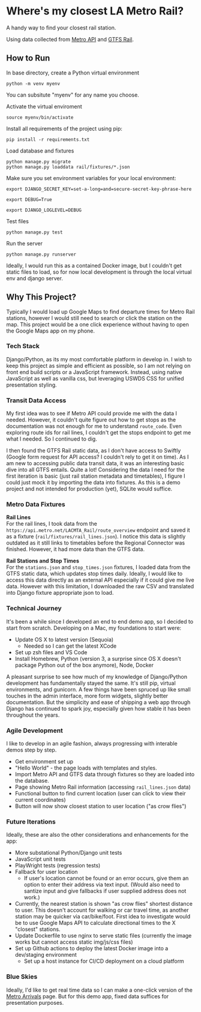 # Where's my closest LA Metro Rail?
A handy way to find your closest rail station.

Using data collected from [Metro API](https://api.metro.net/docs) and [GTFS Rail](https://gitlab.com/LACMTA/gtfs_rail).

## How to Run
In base directory, create a Python virtual environment
```
python -m venv myenv
```
You can subsitute "myenv" for any name you choose.

Activate the virtual enviroment
```
source myenv/bin/activate
```
Install all requirements of the project using pip:
```
pip install -r requirements.txt
```
Load database and fixtures
```
python manage.py migrate
python manage.py loaddata rail/fixtures/*.json
```
Make sure you set environment variables for your local environment:
```
export DJANGO_SECRET_KEY=set-a-long=and=secure-secret-key-phrase-here

export DEBUG=True

export DJANGO_LOGLEVEL=DEBUG
```
Test files
```
python manage.py test
```
Run the server
```
python manage.py runserver
```

Ideally, I would run this as a contained Docker image, but I couldn't get static files to load, so for now local development is through the local virtual env and django server.

## Why This Project?
Typically I would load up Google Maps to find departure times for Metro Rail stations, however I would still need to search or click the station on the map. This project would be a one click experience without having to open the Google Maps app on my phone.

### Tech Stack
Django/Python, as its my most comfortable platform in develop in. I wish to keep this project as simple and efficient as possible, so I am not relying on front end build scripts or a JavaScript framework. Instead, using native JavaScript as well as vanilla css, but leveraging USWDS CSS for unified presentation styling.

### Transit Data Access
My first idea was to see if Metro API could provide me with the data I needed. However, it couldn't quite figure out how to get stops as the documentation was not enough for me to understand `route_code`. Even exploring route ids for rail lines, I couldn't get the stops endpoint to get me what I needed. So I continued to dig.

I then found the GTFS Rail static data, as I don't have access to Swiftly (Google form request for API access? I couldn't rely to get it on time). As I am new to accessing public data transit data, it was an interesting basic dive into all GTFS entails. Quite a lot! Considering the data I need for the first iteration is basic (just rail station metadata and timetables), I figure I could just mock it by importing the data into fixtures. As this is a demo project and not intended for production (yet), SQLite would suffice.

### Metro Data Fixtures
**Rail Lines**<br>
For the rail lines, I took data from the `https://api.metro.net/LACMTA_Rail/route_overview` endpoint and saved it as a fixture (`rail/fixtures/rail_lines.json`). I notice this data is slightly outdated as it still links to timetables before the Regional Connector was finished. However, it had more data than the GTFS data.

**Rail Stations and Stop Times**<br>
For the `stations.json` and `stop_times.json` fixtures, I loaded data from the GTFS static data, which updates stop times daily. Ideally, I would like to access this data directly as an external API especially if it could give me live data. However with this limitation, I downloaded the raw CSV and translated into Django fixture appropriate json to load.

### Technical Journey
It's been a while since I developed an end to end demo app, so I decided to start from scratch. Developing on a Mac, my foundations to start were:
- Update OS X to latest version (Sequoia)
  - Needed so I can get the latest XCode
- Set up zsh files and VS Code
- Install Homebrew, Python (version 3, a surprise since OS X doesn't package Python out of the box anymore), Node, Docker

A pleasant surprise to see how much of my knowledge of Django/Python development has fundamentally stayed the same. It's still pip, virtual environments, and gunicorn. A few things have been spruced up like small touches in the admin interface, more form widgets, slightly better documentation. But the simplicity and ease of shipping a web app through Django has continued to spark joy, especially given how stable it has been throughout the years.

### Agile Development
I like to develop in an agile fashion, always progressing with interable demos step by step.
- Get environment set up
- "Hello World" - the page loads with templates and styles.
- Import Metro API and GTFS data through fixtures so they are loaded into the database.
- Page showing Metro Rail information (accessing `rail_lines.json` data)
- Functional button to find current location (user can click to view their current coordinates)
- Button will now show closest station to user location ("as crow flies")

### Future Iterations
Ideally, these are also the other considerations and enhancements for the app:
- More substational Python/Django unit tests
- JavaScript unit tests
- PlayWright tests (regression tests)
- Fallback for user location
  - If user's location cannot be found or an error occurs, give them an option to enter their address via text input. (Would also need to santize input and give fallbacks if user supplied address does not work.)
- Currently, the nearest station is shown "as crow flies" shortest distance to user. This doesn't account for walking or car travel time, as another station may be quicker via car/bike/foot. First idea to investigate would be to use Google Maps API to calculate directional times to the X "closest" stations.
- Update Dockerfile to use nginx to serve static files (currently the image works but cannot access static img/js/css files)
- Set up Github actions to deploy the latest Docker image into a dev/staging environment
  - Set up a host instance for CI/CD deployment on a cloud platform


### Blue Skies
Ideally, I'd like to get real time data so I can make a one-click version of the [Metro Arrivals](https://www.metro.net/riding/nextrip/) page. But for this demo app, fixed data suffices for presentation purposes.
